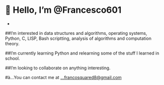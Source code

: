 # 👋 Hello, I’m @Francesco601
- 
 ##I’m interested in data structures and algorithms, operating systems, Python, C, LISP, Bash scriptting, analysis of algorithms and computation theory.

 
  ##I’m currently learning  Python and relearning some of the stuff I learned in school. 
 
  ##I’m looking to collaborate on  anything interesting.
  
  #à...You can contact me at ...francosquared8@gmail.com




<!---
Francesco601/Francesco601 is a ✨ special ✨ repository because its `README.md` (this file) appears on your GitHub profile.
You can click the Preview link to take a look at your changes.
--->
